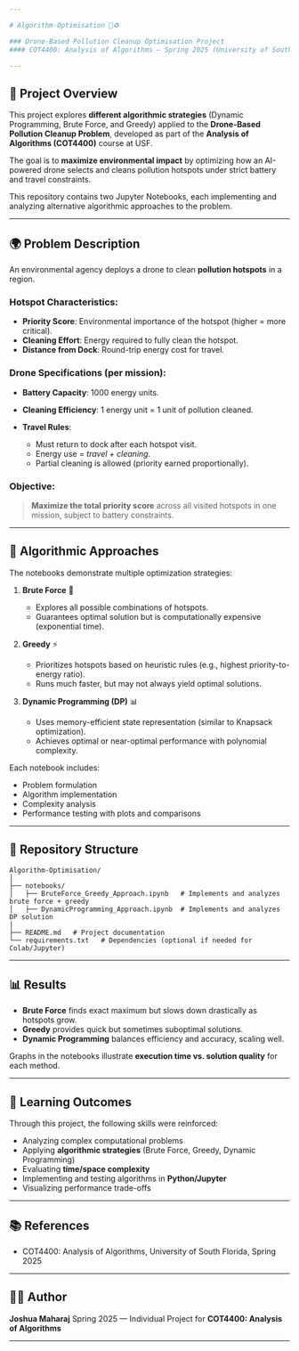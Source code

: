 ```yaml
---

# Algorithm-Optimisation 🚁♻️

### Drone-Based Pollution Cleanup Optimisation Project
#### COT4400: Analysis of Algorithms — Spring 2025 (University of South Florida)

---
```


## 📌 Project Overview

This project explores **different algorithmic strategies** (Dynamic Programming, Brute Force, and Greedy) applied to the **Drone-Based Pollution Cleanup Problem**, developed as part of the **Analysis of Algorithms (COT4400)** course at USF.

The goal is to **maximize environmental impact** by optimizing how an AI-powered drone selects and cleans pollution hotspots under strict battery and travel constraints.

This repository contains two Jupyter Notebooks, each implementing and analyzing alternative algorithmic approaches to the problem.

---

## 🌍 Problem Description

An environmental agency deploys a drone to clean **pollution hotspots** in a region.

### Hotspot Characteristics:

* **Priority Score**: Environmental importance of the hotspot (higher = more critical).
* **Cleaning Effort**: Energy required to fully clean the hotspot.
* **Distance from Dock**: Round-trip energy cost for travel.

### Drone Specifications (per mission):

* **Battery Capacity**: 1000 energy units.
* **Cleaning Efficiency**: 1 energy unit = 1 unit of pollution cleaned.
* **Travel Rules**:

  * Must return to dock after each hotspot visit.
  * Energy use = *travel + cleaning*.
  * Partial cleaning is allowed (priority earned proportionally).

### Objective:

> **Maximize the total priority score** across all visited hotspots in one mission, subject to battery constraints.

---

## 🧮 Algorithmic Approaches

The notebooks demonstrate multiple optimization strategies:

1. **Brute Force** 🔎

   * Explores all possible combinations of hotspots.
   * Guarantees optimal solution but is computationally expensive (exponential time).

2. **Greedy** ⚡

   * Prioritizes hotspots based on heuristic rules (e.g., highest priority-to-energy ratio).
   * Runs much faster, but may not always yield optimal solutions.

3. **Dynamic Programming (DP)** 📊

   * Uses memory-efficient state representation (similar to Knapsack optimization).
   * Achieves optimal or near-optimal performance with polynomial complexity.

Each notebook includes:

* Problem formulation
* Algorithm implementation
* Complexity analysis
* Performance testing with plots and comparisons

---

## 📂 Repository Structure

```
Algorithm-Optimisation/
│
├── notebooks/
│   ├── BruteForce_Greedy_Approach.ipynb   # Implements and analyzes brute force + greedy
│   ├── DynamicProgramming_Approach.ipynb  # Implements and analyzes DP solution
│
├── README.md   # Project documentation
└── requirements.txt   # Dependencies (optional if needed for Colab/Jupyter)
```


---

## 📊 Results

* **Brute Force** finds exact maximum but slows down drastically as hotspots grow.
* **Greedy** provides quick but sometimes suboptimal solutions.
* **Dynamic Programming** balances efficiency and accuracy, scaling well.

Graphs in the notebooks illustrate **execution time vs. solution quality** for each method.

---

## 🎯 Learning Outcomes

Through this project, the following skills were reinforced:

* Analyzing complex computational problems
* Applying **algorithmic strategies** (Brute Force, Greedy, Dynamic Programming)
* Evaluating **time/space complexity**
* Implementing and testing algorithms in **Python/Jupyter**
* Visualizing performance trade-offs

---

## 📚 References

* COT4400: Analysis of Algorithms, University of South Florida, Spring 2025

---

## 👨‍💻 Author

**Joshua Maharaj**
Spring 2025 — Individual Project for **COT4400: Analysis of Algorithms**

---

